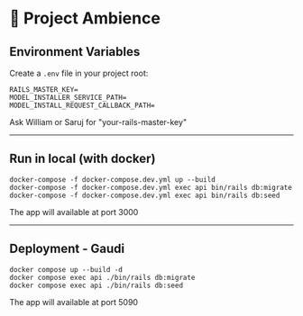 # 🚀 Project Ambience 

## Environment Variables

Create a `.env` file in your project root:

```
RAILS_MASTER_KEY=
MODEL_INSTALLER_SERVICE_PATH=
MODEL_INSTALL_REQUEST_CALLBACK_PATH=
```

Ask William or Saruj for "your-rails-master-key"

---

## Run in local (with docker)

```
docker-compose -f docker-compose.dev.yml up --build
docker-compose -f docker-compose.dev.yml exec api bin/rails db:migrate
docker-compose -f docker-compose.dev.yml exec api bin/rails db:seed
```
The app will available at port 3000

---

## Deployment - Gaudi

```
docker compose up --build -d
docker compose exec api ./bin/rails db:migrate
docker compose exec api ./bin/rails db:seed
```

The app will available at port 5090
